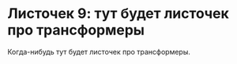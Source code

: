 # Листочек 9: тут будет листочек про трансформеры

Когда-нибудь тут будет листочек про трансформеры.
